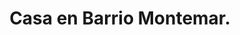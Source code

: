 ---
image: '/imgV/V/V Casa Barrio Montemar.jpg'
title: 'Casa en Barrio Montemar.'
location: 'Abbott'
price: '$$$'
ambientes: '4 Ambientes'
banios: '1 Baño'
habitaciones: '2 Habitaciones'
info: 'Dentro cuenta con 2 Dormitorios, Baño y Cocina-Comedor. y Fuera cuenta con Galeria, Galpon de Guardado, Parrilla y Pileta.'
---
